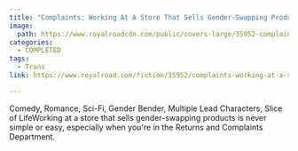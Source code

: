 ```yaml
---
title: "Complaints: Working At A Store That Sells Gender-Swapping Products by MajorKerina"
image:
  path: https://www.royalroadcdn.com/public/covers-large/35952-complaints-working-at-a-store-that-sells-gender-swapping.jpg
categories:
  - COMPLETED
tags:
  - Trans
link: https://www.royalroad.com/fiction/35952/complaints-working-at-a-store-that-sells-gender-swapping

---
```

Comedy, Romance, Sci-Fi, Gender Bender, Multiple Lead Characters, Slice of LifeWorking at a store that sells gender-swapping products is never simple or easy, especially when you're in the Returns and Complaints Department.

